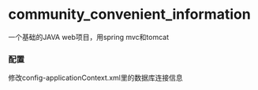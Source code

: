 # community_convenient_information
一个基础的JAVA web项目，用spring mvc和tomcat

### 配置
修改config-applicationContext.xml里的数据库连接信息  
